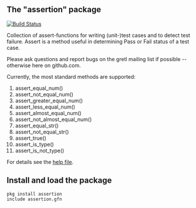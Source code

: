 The "assertion" package
--

[![Build Status](https://travis-ci.org/atecon/assertion.svg?branch=master)](https://travis-ci.org/atecon/assertion)


Collection of assert-functions for writing (unit-)test cases and to detect test failure. Assert is a method useful in determining Pass or Fail status of a test case.

Please ask questions and report bugs on the gretl mailing list if possible -- otherwise here on github.com.

Currently, the most standard methods are supported:

1) assert_equal_num()
2) assert_not_equal_num()
3) assert_greater_equal_num()
4) assert_less_equal_num()
5) assert_almost_equal_num()
6) assert_not_almost_equal_num()
7) assert_equal_str()
8) assert_not_equal_str()
9) assert_true()
10) assert_is_type()
11) assert_is_not_type()

For details see the [help file](src/assertion_help.txt).

Install and load the package
--
```hansl
pkg install assertion
include assertion.gfn
```
